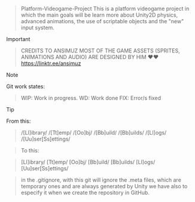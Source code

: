 > Platform-Videogame-Project
> This is a platform videogame project in which the main goals will be learn more about Unity2D physics, advanced animations, the use of scriptable objects and the "new" input system.

> [!IMPORTANT]

> CREDITS TO ANSIMUZ MOST OF THE GAME ASSETS (SPRITES, ANIMATIONS AND AUDIO) ARE DESIGNED BY HIM ❤❤
> https://linktr.ee/ansimuz

> [!NOTE]
> Git work states:

> WIP: Work in progress.
> WD: Work done
> FIX: Error/s fixed

> [!TIP]
> From this:

> /[Ll]ibrary/
> /[Tt]emp/
> /[Oo]bj/
> /[Bb]uild/
> /[Bb]uilds/
> /[Ll]ogs/
> /[Uu]ser[Ss]ettings/

> To this:

> [Ll]ibrary/
> [Tt]emp/
> [Oo]bj/
> [Bb]uild/
> [Bb]uilds/
> [Ll]ogs/
> [Uu]ser[Ss]ettings/

> in the .gitignore, with this git will ignore the .meta files, which are temporary ones and are always generated by Unity
> we have also to especify it when we create the repository in GitHub.
